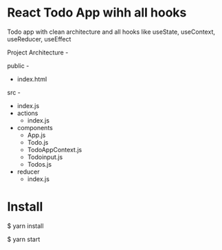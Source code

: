 # React Todo App wihh all hooks

Todo app with clean architecture and all hooks like useState, useContext, useReducer, useEffect

Project Architecture - 

public - 
  - index.html

src -
  - index.js
  - actions
    - index.js
  - components
    - App.js
    - Todo.js
    - TodoAppContext.js
    - Todoinput.js
    - Todos.js
  - reducer
    - index.js


# Install

$ yarn install

$ yarn start
